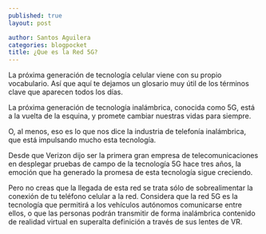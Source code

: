 ```yaml
---
published: true
layout: post

author: Santos Aguilera
categories: blogpocket
title: ¿Que es la Red 5G?
---
```


La próxima generación de tecnología celular viene con su propio vocabulario. Así que aquí te dejamos un glosario muy útil de los términos clave que aparecen todos los días.

La próxima generación de tecnología inalámbrica, conocida como 5G, está a la vuelta de la esquina, y promete cambiar nuestras vidas para siempre.

O, al menos, eso es lo que nos dice la industria de telefonía inalámbrica, que está impulsando mucho esta tecnología. 

Desde que Verizon dijo ser la primera gran empresa de telecomunicaciones en desplegar pruebas de campo de la tecnología 5G hace tres años, la emoción que ha generado la promesa de esta tecnología sigue creciendo. 

Pero no creas que la llegada de esta red se trata sólo de sobrealimentar la conexión de tu teléfono celular a la red. Considera que la red 5G es la tecnología que permitirá a los vehículos autónomos comunicarse entre ellos, o que las personas podrán transmitir de forma inalámbrica contenido de realidad virtual en superalta definición a través de sus lentes de VR.




